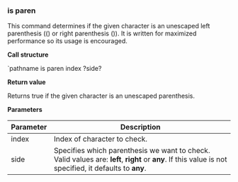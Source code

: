 ### is paren

This command determines if the given character is an unescaped left parenthesis
(() or right parenthesis ()).  It is written for maximized performance so its
usage is encouraged.

**Call structure**

`pathname is paren index ?side?

**Return value**

Returns true if the given character is an unescaped parenthesis.

**Parameters**

| Parameter | Description |
| - | - |
| index | Index of character to check. |
| side | Specifies which parenthesis we want to check.  Valid values are:  **left**, **right** or **any**.  If this value is not specified, it defaults to **any**. |
